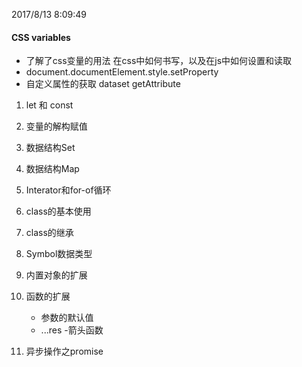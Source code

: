 2017/8/13 8:09:49 
#### CSS variables
- 了解了css变量的用法   在css中如何书写，以及在js中如何设置和读取
- document.documentElement.style.setProperty
- 自定义属性的获取   dataset   getAttribute



1. let 和 const

2. 变量的解构赋值

3. 数据结构Set

4. 数据结构Map

5. Interator和for-of循环

6. class的基本使用

7. class的继承

8. Symbol数据类型

9. 内置对象的扩展

10. 函数的扩展
    - 参数的默认值
    - ...res
    -箭头函数

11. 异步操作之promise

